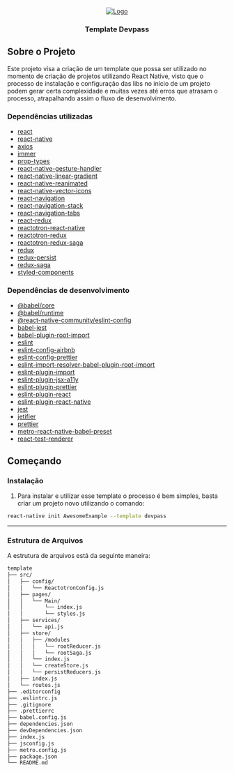 <!-- PROJECT LOGO -->
<br />
<p align="center">
  <a href="#">
    <img src="https://user-images.githubusercontent.com/26445991/67727135-f6256f00-f9c6-11e9-9921-701cf1cb7e2b.png" alt="Logo">
  </a>

  <h3 align="center">Template Devpass</h3>
</p>

## Sobre o Projeto

Este projeto visa a criação de um template que possa ser utilizado no momento de criação de projetos utilizando React Native, visto que o processo de instalação e configuração das libs no início de um projeto podem gerar certa complexidade e muitas vezes até erros que atrasam o processo, atrapalhando assim o fluxo de desenvolvimento.

### Dependências utilizadas

- [react]()
- [react-native]()
- [axios]()
- [immer]()
- [prop-types]()
- [react-native-gesture-handler]()
- [react-native-linear-gradient]()
- [react-native-reanimated]()
- [react-native-vector-icons]()
- [react-navigation]()
- [react-navigation-stack]()
- [react-navigation-tabs]()
- [react-redux]()
- [reactotron-react-native]()
- [reactotron-redux]()
- [reactotron-redux-saga]()
- [redux]()
- [redux-persist]()
- [redux-saga]()
- [styled-components]()

### Dependências de desenvolvimento

- [@babel/core]()
- [@babel/runtime]()
- [@react-native-community/eslint-config]()
- [babel-jest]()
- [babel-plugin-root-import]()
- [eslint]()
- [eslint-config-airbnb]()
- [eslint-config-prettier]()
- [eslint-import-resolver-babel-plugin-root-import]()
- [eslint-plugin-import]()
- [eslint-plugin-jsx-a11y]()
- [eslint-plugin-prettier]()
- [eslint-plugin-react]()
- [eslint-plugin-react-native]()
- [jest]()
- [jetifier]()
- [prettier]()
- [metro-react-native-babel-preset]()
- [react-test-renderer]()

<!-- GETTING STARTED -->

## Começando

### Instalação

1. Para instalar e utilizar esse template o processo é bem simples, basta criar um projeto novo utilizando o comando:

```sh
react-native init AwesomeExample --template devpass
```

---

### Estrutura de Arquivos

A estrutura de arquivos está da seguinte maneira:

```bash
template
├── src/
│   ├── config/
│   │   └── ReactotronConfig.js
│   ├── pages/
│   │   └── Main/
│   │       └── index.js
│   │       └── styles.js
│   ├── services/
│   │   └── api.js
│   ├── store/
│   │   ├── /modules
│   │   │   └── rootReducer.js
│   │   │   └── rootSaga.js
│   │   └── index.js
│   │   └── createStore.js
│   │   └── persistReducers.js
│   ├── index.js
│   └── routes.js
├── .editorconfig
├── .eslintrc.js
├── .gitignore
├── .prettierrc
├── babel.config.js
├── dependencies.json
├── devDependencies.json
├── index.js
├── jsconfig.js
├── metro.config.js
├── package.json
└── README.md
```
